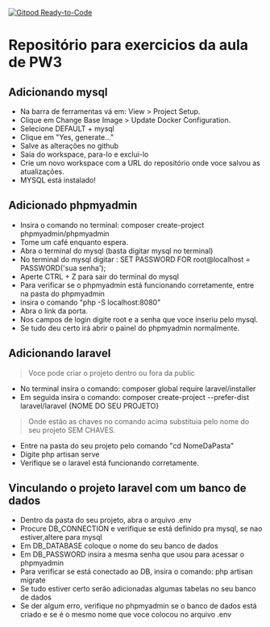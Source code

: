 [![Gitpod Ready-to-Code](https://img.shields.io/badge/Gitpod-Ready--to--Code-blue?logo=gitpod)](https://gitpod.io/#https://github.com/Jhonatancs/laravel-PW3) 

# Repositório para exercicios da aula de PW3

## Adicionando mysql 
+ Na barra de ferramentas vá em: View > Project Setup.
+ Clique em Change Base Image > Update Docker Configuration.
+ Selecione DEFAULT + mysql
+ Clique em "Yes, generate..."
+ Salve as alterações no github
+ Saia do workspace, para-lo e exclui-lo
+ Crie um novo workspace com a URL do repositório onde voce salvou as atualizações.
+ MYSQL está instalado!

## Adicionado phpmyadmin
+ Insira o comando no terminal: composer create-project phpmyadmin/phpmyadmin
+ Tome um café enquanto espera.
+ Abra o terminal do mysql (basta digitar mysql no terminal)
+ No terminal do mysql digitar : SET PASSWORD FOR root@localhost = PASSWORD('sua senha');
+ Aperte CTRL + Z para sair do terminal do mysql
+ Para verificar se o phpmyadmin está funcionando corretamente, entre na pasta do phpmyadmin
+ insira o comando "php -S localhost:8080"
+ Abra o link da porta. 
+ Nos campos de login digite root e a senha que voce inseriu pelo mysql.
+ Se tudo deu certo irá abrir o painel do phpmyadmin normalmente.

## Adicionando laravel
> Voce pode criar o projeto dentro ou fora da public
+ No terminal insira o comando: composer global require laravel/installer
+ Em seguida insira o comando: composer create-project --prefer-dist laravel/laravel {NOME DO SEU PROJETO}
> Onde estão as chaves no comando acima substituia pelo nome do seu projeto SEM CHAVES.
+ Entre na pasta do seu projeto pelo comando "cd NomeDaPasta"
+ Digite php artisan serve
+ Verifique se o laravel está funcionando corretamente.

## Vinculando o projeto laravel com um banco de dados
+ Dentro da pasta do seu projeto, abra o arquivo .env
+ Procure DB_CONNECTION e verifique se está definido pra mysql, se nao estiver,altere para mysql
+ Em DB_DATABASE coloque o nome do seu banco de dados
+ Em DB_PASSWORD insira a mesma senha que usou para acessar o phpmyadmin
+ Para verificar se está conectado ao DB, insira o comando: php artisan migrate
+ Se tudo estiver certo serão adicionadas algumas tabelas no seu banco de dados
+ Se der algum erro, verifique no phpmyadmin se o banco de dados está criado e se é o mesmo nome que voce colocou no arquivo .env